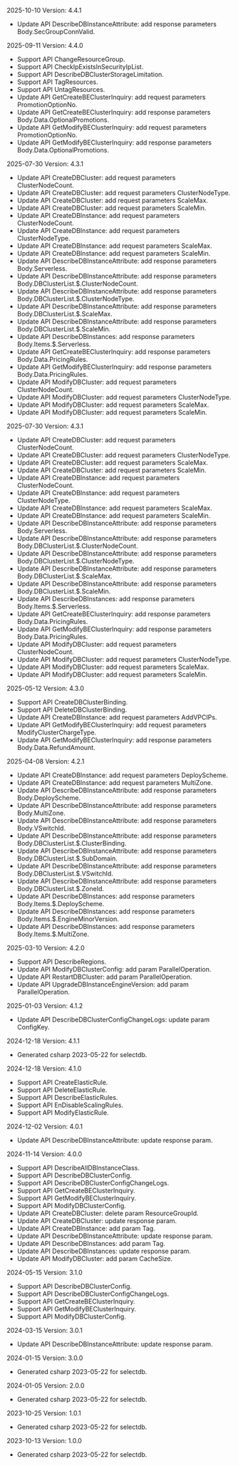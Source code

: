 2025-10-10 Version: 4.4.1
- Update API DescribeDBInstanceAttribute: add response parameters Body.SecGroupConnValid.


2025-09-11 Version: 4.4.0
- Support API ChangeResourceGroup.
- Support API CheckIpExistsInSecurityIpList.
- Support API DescribeDBClusterStorageLimitation.
- Support API TagResources.
- Support API UntagResources.
- Update API GetCreateBEClusterInquiry: add request parameters PromotionOptionNo.
- Update API GetCreateBEClusterInquiry: add response parameters Body.Data.OptionalPromotions.
- Update API GetModifyBEClusterInquiry: add request parameters PromotionOptionNo.
- Update API GetModifyBEClusterInquiry: add response parameters Body.Data.OptionalPromotions.


2025-07-30 Version: 4.3.1
- Update API CreateDBCluster: add request parameters ClusterNodeCount.
- Update API CreateDBCluster: add request parameters ClusterNodeType.
- Update API CreateDBCluster: add request parameters ScaleMax.
- Update API CreateDBCluster: add request parameters ScaleMin.
- Update API CreateDBInstance: add request parameters ClusterNodeCount.
- Update API CreateDBInstance: add request parameters ClusterNodeType.
- Update API CreateDBInstance: add request parameters ScaleMax.
- Update API CreateDBInstance: add request parameters ScaleMin.
- Update API DescribeDBInstanceAttribute: add response parameters Body.Serverless.
- Update API DescribeDBInstanceAttribute: add response parameters Body.DBClusterList.$.ClusterNodeCount.
- Update API DescribeDBInstanceAttribute: add response parameters Body.DBClusterList.$.ClusterNodeType.
- Update API DescribeDBInstanceAttribute: add response parameters Body.DBClusterList.$.ScaleMax.
- Update API DescribeDBInstanceAttribute: add response parameters Body.DBClusterList.$.ScaleMin.
- Update API DescribeDBInstances: add response parameters Body.Items.$.Serverless.
- Update API GetCreateBEClusterInquiry: add response parameters Body.Data.PricingRules.
- Update API GetModifyBEClusterInquiry: add response parameters Body.Data.PricingRules.
- Update API ModifyDBCluster: add request parameters ClusterNodeCount.
- Update API ModifyDBCluster: add request parameters ClusterNodeType.
- Update API ModifyDBCluster: add request parameters ScaleMax.
- Update API ModifyDBCluster: add request parameters ScaleMin.


2025-07-30 Version: 4.3.1
- Update API CreateDBCluster: add request parameters ClusterNodeCount.
- Update API CreateDBCluster: add request parameters ClusterNodeType.
- Update API CreateDBCluster: add request parameters ScaleMax.
- Update API CreateDBCluster: add request parameters ScaleMin.
- Update API CreateDBInstance: add request parameters ClusterNodeCount.
- Update API CreateDBInstance: add request parameters ClusterNodeType.
- Update API CreateDBInstance: add request parameters ScaleMax.
- Update API CreateDBInstance: add request parameters ScaleMin.
- Update API DescribeDBInstanceAttribute: add response parameters Body.Serverless.
- Update API DescribeDBInstanceAttribute: add response parameters Body.DBClusterList.$.ClusterNodeCount.
- Update API DescribeDBInstanceAttribute: add response parameters Body.DBClusterList.$.ClusterNodeType.
- Update API DescribeDBInstanceAttribute: add response parameters Body.DBClusterList.$.ScaleMax.
- Update API DescribeDBInstanceAttribute: add response parameters Body.DBClusterList.$.ScaleMin.
- Update API DescribeDBInstances: add response parameters Body.Items.$.Serverless.
- Update API GetCreateBEClusterInquiry: add response parameters Body.Data.PricingRules.
- Update API GetModifyBEClusterInquiry: add response parameters Body.Data.PricingRules.
- Update API ModifyDBCluster: add request parameters ClusterNodeCount.
- Update API ModifyDBCluster: add request parameters ClusterNodeType.
- Update API ModifyDBCluster: add request parameters ScaleMax.
- Update API ModifyDBCluster: add request parameters ScaleMin.


2025-05-12 Version: 4.3.0
- Support API CreateDBClusterBinding.
- Support API DeleteDBClusterBinding.
- Update API CreateDBInstance: add request parameters AddVPCIPs.
- Update API GetModifyBEClusterInquiry: add request parameters ModifyClusterChargeType.
- Update API GetModifyBEClusterInquiry: add response parameters Body.Data.RefundAmount.


2025-04-08 Version: 4.2.1
- Update API CreateDBInstance: add request parameters DeployScheme.
- Update API CreateDBInstance: add request parameters MultiZone.
- Update API DescribeDBInstanceAttribute: add response parameters Body.DeployScheme.
- Update API DescribeDBInstanceAttribute: add response parameters Body.MultiZone.
- Update API DescribeDBInstanceAttribute: add response parameters Body.VSwitchId.
- Update API DescribeDBInstanceAttribute: add response parameters Body.DBClusterList.$.ClusterBinding.
- Update API DescribeDBInstanceAttribute: add response parameters Body.DBClusterList.$.SubDomain.
- Update API DescribeDBInstanceAttribute: add response parameters Body.DBClusterList.$.VSwitchId.
- Update API DescribeDBInstanceAttribute: add response parameters Body.DBClusterList.$.ZoneId.
- Update API DescribeDBInstances: add response parameters Body.Items.$.DeployScheme.
- Update API DescribeDBInstances: add response parameters Body.Items.$.EngineMinorVersion.
- Update API DescribeDBInstances: add response parameters Body.Items.$.MultiZone.


2025-03-10 Version: 4.2.0
- Support API DescribeRegions.
- Update API ModifyDBClusterConfig: add param ParallelOperation.
- Update API RestartDBCluster: add param ParallelOperation.
- Update API UpgradeDBInstanceEngineVersion: add param ParallelOperation.


2025-01-03 Version: 4.1.2
- Update API DescribeDBClusterConfigChangeLogs: update param ConfigKey.


2024-12-18 Version: 4.1.1
- Generated csharp 2023-05-22 for selectdb.

2024-12-18 Version: 4.1.0
- Support API CreateElasticRule.
- Support API DeleteElasticRule.
- Support API DescribeElasticRules.
- Support API EnDisableScalingRules.
- Support API ModifyElasticRule.


2024-12-02 Version: 4.0.1
- Update API DescribeDBInstanceAttribute: update response param.


2024-11-14 Version: 4.0.0
- Support API DescribeAllDBInstanceClass.
- Support API DescribeDBClusterConfig.
- Support API DescribeDBClusterConfigChangeLogs.
- Support API GetCreateBEClusterInquiry.
- Support API GetModifyBEClusterInquiry.
- Support API ModifyDBClusterConfig.
- Update API CreateDBCluster: delete param ResourceGroupId.
- Update API CreateDBCluster: update response param.
- Update API CreateDBInstance: add param Tag.
- Update API DescribeDBInstanceAttribute: update response param.
- Update API DescribeDBInstances: add param Tag.
- Update API DescribeDBInstances: update response param.
- Update API ModifyDBCluster: add param CacheSize.


2024-05-15 Version: 3.1.0
- Support API DescribeDBClusterConfig.
- Support API DescribeDBClusterConfigChangeLogs.
- Support API GetCreateBEClusterInquiry.
- Support API GetModifyBEClusterInquiry.
- Support API ModifyDBClusterConfig.


2024-03-15 Version: 3.0.1
- Update API DescribeDBInstanceAttribute: update response param.


2024-01-15 Version: 3.0.0
- Generated csharp 2023-05-22 for selectdb.

2024-01-05 Version: 2.0.0
- Generated csharp 2023-05-22 for selectdb.

2023-10-25 Version: 1.0.1
- Generated csharp 2023-05-22 for selectdb.

2023-10-13 Version: 1.0.0
- Generated csharp 2023-05-22 for selectdb.

